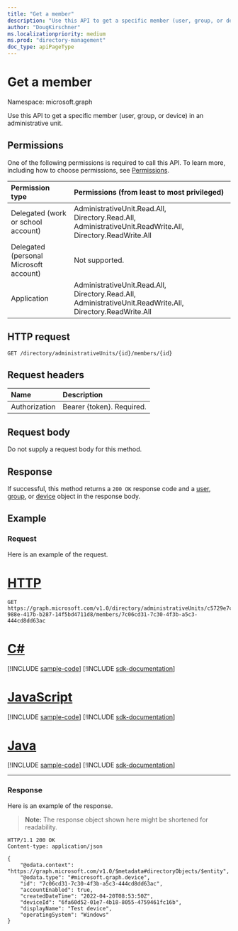 ```yaml
---
title: "Get a member"
description: "Use this API to get a specific member (user, group, or device) in an administrative unit."
author: "DougKirschner"
ms.localizationpriority: medium
ms.prod: "directory-management"
doc_type: apiPageType
---
```


# Get a member

Namespace: microsoft.graph

Use this API to get a specific member (user, group, or device) in an administrative unit.

## Permissions
One of the following permissions is required to call this API. To learn more, including how to choose permissions, see [Permissions](/graph/permissions-reference).


|Permission type      | Permissions (from least to most privileged)              |
|:--------------------|:---------------------------------------------------------|
|Delegated (work or school account) | AdministrativeUnit.Read.All, Directory.Read.All, AdministrativeUnit.ReadWrite.All, Directory.ReadWrite.All    |
|Delegated (personal Microsoft account) | Not supported.    |
|Application | AdministrativeUnit.Read.All, Directory.Read.All, AdministrativeUnit.ReadWrite.All, Directory.ReadWrite.All |

## HTTP request

```http
GET /directory/administrativeUnits/{id}/members/{id}
```
## Request headers
| Name      |Description|
|:----------|:----------|
| Authorization  | Bearer {token}. Required. |

## Request body
Do not supply a request body for this method.

## Response

If successful, this method returns a `200 OK` response code and a [user](../resources/user.md), [group](../resources/group.md), or [device](../resources/device.md) object in the response body.

## Example

### Request
Here is an example of the request.


# [HTTP](#tab/http)
<!-- {
  "blockType": "request",
  "name": "get_administrativeunit_members"
} -->
```msgraph-interactive
GET https://graph.microsoft.com/v1.0/directory/administrativeUnits/c5729e7c-988e-417b-b287-14f5bd4711d8/members/7c06cd31-7c30-4f3b-a5c3-444cd8dd63ac
```

# [C#](#tab/csharp)
[!INCLUDE [sample-code](../includes/snippets/csharp/get-administrativeunit-members-csharp-snippets.md)]
[!INCLUDE [sdk-documentation](../includes/snippets/snippets-sdk-documentation-link.md)]

# [JavaScript](#tab/javascript)
[!INCLUDE [sample-code](../includes/snippets/javascript/get-administrativeunit-members-javascript-snippets.md)]
[!INCLUDE [sdk-documentation](../includes/snippets/snippets-sdk-documentation-link.md)]

# [Java](#tab/java)
[!INCLUDE [sample-code](../includes/snippets/java/get-administrativeunit-members-java-snippets.md)]
[!INCLUDE [sdk-documentation](../includes/snippets/snippets-sdk-documentation-link.md)]

---


### Response
Here is an example of the response.
>**Note:** The response object shown here might be shortened for readability.

<!-- {
  "blockType": "response",
  "truncated": true,
  "@odata.type": "microsoft.graph.administrativeUnit"
} -->
```http
HTTP/1.1 200 OK
Content-type: application/json

{
    "@odata.context": "https://graph.microsoft.com/v1.0/$metadata#directoryObjects/$entity",
    "@odata.type": "#microsoft.graph.device",
    "id": "7c06cd31-7c30-4f3b-a5c3-444cd8dd63ac",
    "accountEnabled": true,
    "createdDateTime": "2022-04-20T08:53:50Z",
    "deviceId": "6fa60d52-01e7-4b18-8055-4759461fc16b",
    "displayName": "Test device",
    "operatingSystem": "Windows"
}
```
